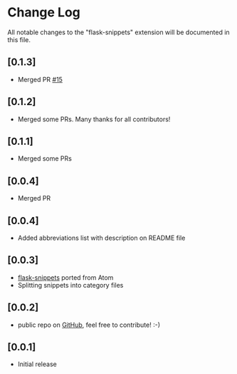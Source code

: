 # Change Log
All notable changes to the "flask-snippets" extension will be documented in this file.

## [0.1.3]

- Merged PR [#15](https://github.com/cstrap/flask-snippets/issues/15)
## [0.1.2]
- Merged some PRs. Many thanks for all contributors!

## [0.1.1]
- Merged some PRs

## [0.0.4]
- Merged PR

## [0.0.4]
- Added abbreviations list with description on README file

## [0.0.3]
- [flask-snippets](https://github.com/jleonra/flask-snippets) ported from Atom
- Splitting snippets into category files

## [0.0.2]
- public repo on [GitHub](https://github.com/cstrap/flask-snippets), feel free to contribute! :-)

## [0.0.1]
- Initial release
